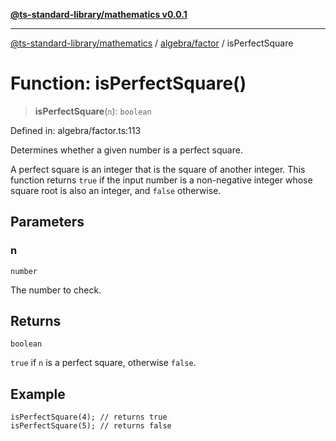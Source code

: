 [**@ts-standard-library/mathematics v0.0.1**](../../../README.md)

***

[@ts-standard-library/mathematics](../../../README.md) / [algebra/factor](../README.md) / isPerfectSquare

# Function: isPerfectSquare()

> **isPerfectSquare**(`n`): `boolean`

Defined in: algebra/factor.ts:113

Determines whether a given number is a perfect square.

A perfect square is an integer that is the square of another integer.
This function returns `true` if the input number is a non-negative integer
whose square root is also an integer, and `false` otherwise.

## Parameters

### n

`number`

The number to check.

## Returns

`boolean`

`true` if `n` is a perfect square, otherwise `false`.

## Example

```
isPerfectSquare(4); // returns true
isPerfectSquare(5); // returns false
```

